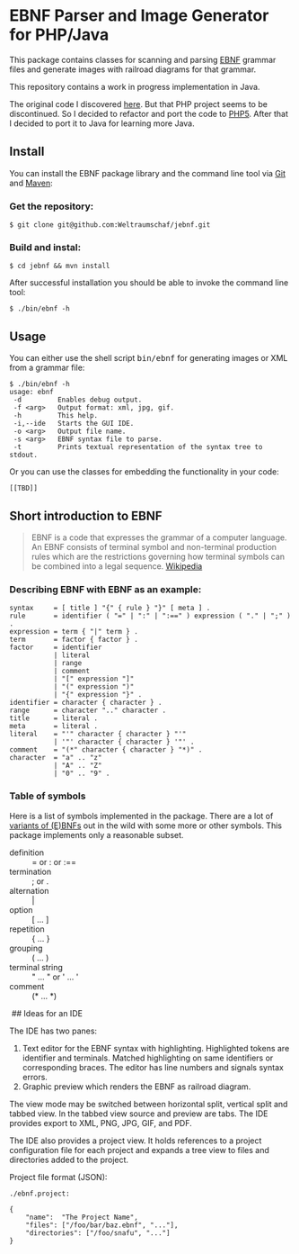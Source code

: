 # EBNF Parser and Image Generator for PHP/Java

This package contains classes for scanning and parsing [EBNF][WP-EBNF]
grammar files and generate images with railroad diagrams for
that grammar.

This repository contains a work in progress implementation in Java.

The original code I discovered [here][KARMIN]. But that PHP project seems
to be discontinued. So I decided to refactor and port the code
to [PHP5][EBNF-PHP5]. After that I decided to port it to Java for learning more Java.

## Install

You can install the EBNF package library and the command line tool via [Git][GIT] and
[Maven][MAVEN]:

### Get the repository:

    $ git clone git@github.com:Weltraumschaf/jebnf.git

### Build and instal:

    $ cd jebnf && mvn install

After successful installation you should be able to invoke the command line tool:

    $ ./bin/ebnf -h

## Usage

You can either use the shell script <kbd>bin/ebnf</kbd> for
generating images or XML from a grammar file:

    $ ./bin/ebnf -h
    usage: ebnf
     -d         Enables debug output.
     -f <arg>   Output format: xml, jpg, gif.
     -h         This help.
     -i,--ide   Starts the GUI IDE.
     -o <arg>   Output file name.
     -s <arg>   EBNF syntax file to parse.
     -t         Prints textual representation of the syntax tree to stdout.

Or you can use the classes for embedding the functionality in your code:

    [[TBD]]

## Short introduction to EBNF

> EBNF is a code that expresses the grammar of a computer language. An EBNF
> consists of terminal symbol and non-terminal production rules which are the
> restrictions governing how terminal symbols can be combined into a legal
> sequence. [Wikipedia][WP-EBNF]

### Describing EBNF with EBNF as an example:

    syntax     = [ title ] "{" { rule } "}" [ meta ] .
    rule       = identifier ( "=" | ":" | ":==" ) expression ( "." | ";" ) .
    expression = term { "|" term } .
    term       = factor { factor } .
    factor     = identifier
               | literal
               | range
               | comment
               | "[" expression "]"
               | "(" expression ")"
               | "{" expression "}" .
    identifier = character { character } .
    range      = character ".." character .
    title      = literal .
    meta       = literal .
    literal    = "'" character { character } "'"
               | '"' character { character } '"' .
    comment    = "(*" character { character } "*)" .
    character  = "a" .. "z"
               | "A" .. "Z"
               | "0" .. "9" .

### Table of symbols

Here is a list of symbols implemented in the package. There are a lot
of [variants of (E)BNFs][EBNF-VARIANTS] out in the wild with some more
or other symbols. This package implements only a reasonable subset.

<dl>
    <dt>definition</dt>
        <dd>= or : or :==</dd>
    <dt>termination</dt>
        <dd>; or .</dd>
    <dt>alternation</dt>
        <dd>|</dd>
    <dt>option</dt>
        <dd>[ ... ]</dd>
    <dt>repetition</dt>
        <dd>{ ... }</dd>
    <dt>grouping</dt>
        <dd>( ... )</dd>
    <dt>terminal string
        <dd>" ... " or ' ... '</dd>
    <dt>comment</dt>
        <dd>(* ... *)</dd>
</dl>

 ## Ideas for an IDE

The IDE has two panes:

1. Text editor for the EBNF syntax with highlighting. Highlighted tokens are identifier and terminals. Matched highlighting on same identifiers or corresponding braces. The editor has line numbers and signals syntax errors.
2. Graphic preview which renders the EBNF as railroad diagram.

The view mode may be switched between horizontal split, vertical split and tabbed view. In the tabbed view source and preview are tabs. The IDE provides export to XML, PNG, JPG, GIF, and PDF.

The IDE also provides a project view. It holds references to a project configuration file for each project and expands a tree view to files and directories added to the project.

Project file format (JSON):

    ./ebnf.project:

    {
        "name":  "The Project Name",
        "files": ["/foo/bar/baz.ebnf", "..."],
        "directories": ["/foo/snafu", "..."]
    }

[WP-EBNF]:       http://en.wikipedia.org/wiki/Extended_Backus%E2%80%93Naur_Form
[KARMIN]:        http://karmin.ch/ebnf/index
[EBNF-VARIANTS]: http://www.cs.man.ac.uk/~pjj/bnf/ebnf.html
[EBNF-PHP5]:     https://github.com/Weltraumschaf/ebnf
[MAVEN]:         http://maven.apache.org/
[GIT]:           http://git-scm.com/